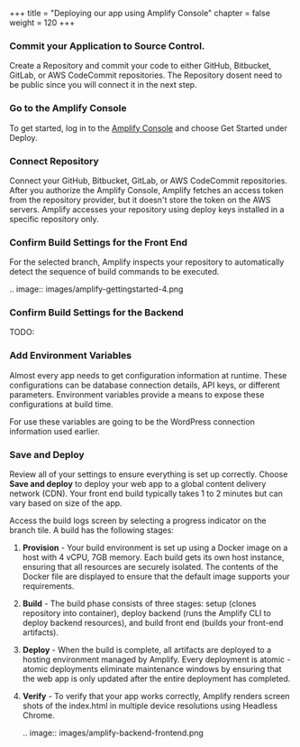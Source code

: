 +++
title = "Deploying our app using Amplify Console"
chapter = false
weight = 120
+++

### Commit your Application to Source Control.
Create a Repository and commit your code to either GitHub, Bitbucket, GitLab, or AWS CodeCommit repositories. The Repository dosent need to be public since you will connect it in the next step.

### Go to the Amplify Console 
To get started, log in to the [Amplify Console](https://eu-west-1.console.aws.amazon.com/amplify/) and choose Get Started under Deploy.

### Connect Repository
Connect your GitHub, Bitbucket, GitLab, or AWS CodeCommit repositories. After you authorize the Amplify Console, Amplify fetches an access token from the repository provider, but it doesn't store the token on the AWS servers. Amplify accesses your repository using deploy keys installed in a specific repository only.

 ### Confirm Build Settings for the Front End

For the selected branch, Amplify inspects your repository to automatically detect the sequence of build commands to be executed. 

.. image:: images/amplify-gettingstarted-4.png

### Confirm Build Settings for the Backend

TODO: 

### Add Environment Variables

Almost every app needs to get configuration information at runtime. These configurations can be database connection details, API keys, or different parameters. Environment variables provide a means to expose these configurations at build time.

For use these variables are going to be the WordPress connection information used earlier.


### Save and Deploy

Review all of your settings to ensure everything is set up correctly. Choose **Save and deploy** to deploy your web app to a global content delivery network (CDN). Your front end build typically takes 1 to 2 minutes but can vary based on size of the app. 

Access the build logs screen by selecting a progress indicator on the branch tile. A build has the following stages:

1. **Provision** - Your build environment is set up using a Docker image on a host with 4 vCPU, 7GB memory. Each build gets its own host instance, ensuring that all resources are securely isolated. The contents of the Docker file are displayed to ensure that the default image supports your requirements.

2. **Build** - The build phase consists of three stages: setup (clones repository into container), deploy backend (runs the Amplify CLI to deploy backend resources), and build front end (builds your front-end artifacts). 

3. **Deploy** - When the build is complete, all artifacts are deployed to a hosting environment managed by Amplify. Every deployment is atomic - atomic deployments eliminate maintenance windows by ensuring that the web app is only updated after the entire deployment has completed.

4. **Verify** - To verify that your app works correctly, Amplify renders screen shots of the index.html in multiple device resolutions using Headless Chrome.

   .. image:: images/amplify-backend-frontend.png



